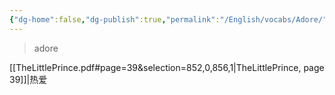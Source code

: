 ```yaml
---
{"dg-home":false,"dg-publish":true,"permalink":"/English/vocabs/Adore/","dgPassFrontmatter":true}
---
```



> adore

[[TheLittlePrince.pdf#page=39&selection=852,0,856,1|TheLittlePrince, page 39]]|热爱